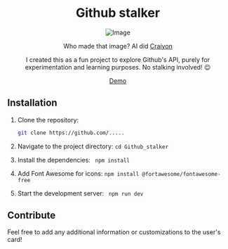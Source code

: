 <div align="center">
  <h1>Github stalker</h1>
<img src="https://media.discordapp.net/attachments/1070139130081706068/1122251455798202560/stalker.png" alt="Image" >
  <p>Who made that image? AI did  <a href="https://www.craiyon.com/">Craiyon</a> </p>
  <p>I created this as a fun project to explore Github's API, purely for experimentation and learning purposes. No stalking involved! 😉</p>
 <a href="https://github-stalker-lovat.vercel.app/">Demo</a>
</div>


 ## Installation
1. Clone the repository:

   ```bash
   git clone https://github.com/.....
   
 2. Navigate to the project directory:
  ``` cd Github_stalker ```
3. Install the dependencies:
  ``` npm install```
4. Add Font Awesome for icons:
```npm install @fortawesome/fontawesome-free```
5. Start the development server:
``` npm run dev```

## Contribute 
Feel free to add any additional information or customizations to the user's card!
